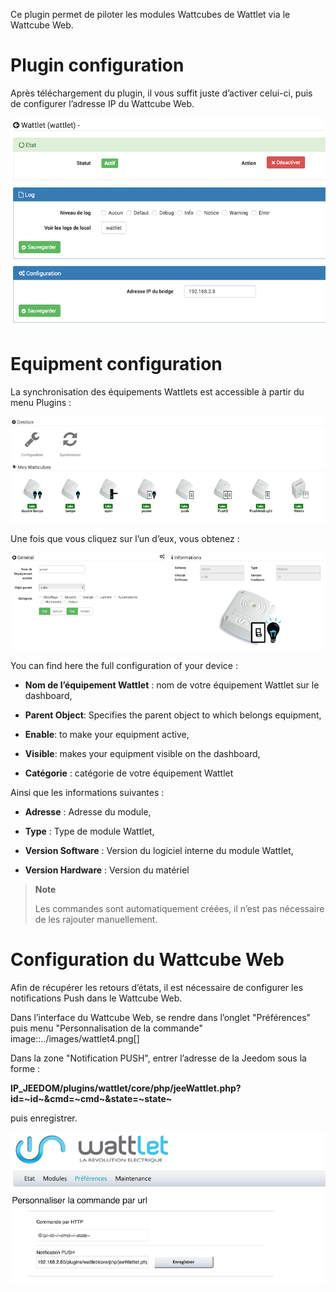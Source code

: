 Ce plugin permet de piloter les modules Wattcubes de Wattlet via le
Wattcube Web.

Plugin configuration
=======================

Après téléchargement du plugin, il vous suffit juste d’activer celui-ci,
puis de configurer l’adresse IP du Wattcube Web.

![wattlet](../images/wattlet.png)

Equipment configuration
=============================

La synchronisation des équipements Wattlets est accessible à partir du
menu Plugins :

![wattlet2](../images/wattlet2.png)

Une fois que vous cliquez sur l’un d’eux, vous obtenez :

![wattlet3](../images/wattlet3.png)

You can find here the full configuration of your device :

-   **Nom de l’équipement Wattlet** : nom de votre équipement Wattlet
    sur le dashboard,

-   **Parent Object**: Specifies the parent object to which belongs
    equipment,

-   **Enable**: to make your equipment active,

-   **Visible**: makes your equipment visible on the dashboard,

-   **Catégorie** : catégorie de votre équipement Wattlet

Ainsi que les informations suivantes :

-   **Adresse** : Adresse du module,

-   **Type** : Type de module Wattlet,

-   **Version Software** : Version du logiciel interne du module
    Wattlet,

-   **Version Hardware** : Version du matériel

> **Note**
>
> Les commandes sont automatiquement créées, il n’est pas nécessaire de
> les rajouter manuellement.

Configuration du Wattcube Web 
=============================

Afin de récupérer les retours d’états, il est nécessaire de configurer
les notifications Push dans le Wattcube Web.

Dans l’interface du Wattcube Web, se rendre dans l’onglet "Préférences"
puis menu "Personnalisation de la commande"
image::../images/wattlet4.png\[\]

Dans la zone "Notification PUSH", entrer l’adresse de la Jeedom sous la
forme :

**IP\_JEEDOM/plugins/wattlet/core/php/jeeWattlet.php?id=~id~&cmd=~cmd~&state=~state~**

puis enregistrer.

![wattlet5](../images/wattlet5.png)
